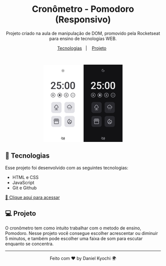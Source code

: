 <h1 align="center"> Cronômetro - Pomodoro (Responsivo) </h1>

<p align="center">
Projeto criado na aula de manipulação de DOM, promovido pela Rocketseat para ensino de tecnologias WEB.
</p>

<p align="center">
  <a href="#-tecnologias">Tecnologias</a>&nbsp;&nbsp;&nbsp;|&nbsp;&nbsp;&nbsp;
  <a href="#-projeto">Projeto</a>&nbsp;&nbsp;
</p>
<br>

<p align="center" >
  <img alt="cronômetro" src=".github/preview.png" width="25%">
  <img alt="cronômetro" src=".github/previewDark.png" width="25%">
</p>

## 🚀 Tecnologias

Esse projeto foi desenvolvido com as seguintes tecnologias:

- HTML e CSS
- JavaScript
- Git e Github

[🔗 Clique aqui para acessar](https://focus-timer-2-0-psi.vercel.app/)

## 💻 Projeto

O cronômetro tem como intuito trabalhar com o metodo de ensino, Pomodoro. Nesse projeto você consegue escolher acrescentar ou diminuir 5 minutos, e também pode escolher uma faixa de som para escutar enquanto se concentra.

---

<p align="center">Feito com ♥ by Daniel Kyochi 🌍</p>
